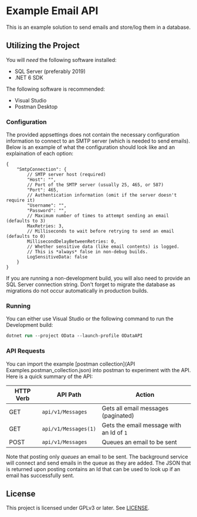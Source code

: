 # Example Email API
This is an example solution to send emails and store/log them in a database.

## Utilizing the Project
You will *need* the following software installed:
* SQL Server (preferably 2019)
* .NET 6 SDK

The following software is recommended:
* Visual Studio
* Postman Desktop

### Configuration
The provided appsettings does not contain the necessary configuration
information to connect to an SMTP server (which is needed to send emails).
Below is an example of what the configuration should look like and an
explaination of each option:
```json5
{
    "SmtpConnection": {
        // SMTP server host (required)
        "Host": "",
        // Port of the SMTP server (usually 25, 465, or 587)
        "Port": 465,
        // Authentication information (omit if the server doesn't require it)
        "Username": "",
        "Password": "",
        // Maximum number of times to attempt sending an email (defaults to 3)
        MaxRetries: 3,
        // Milliseconds to wait before retrying to send an email (defaults to 0)
        MillisecondDelayBetweenRetries: 0,
        // Whether sensitive data (like email contents) is logged.
        // This is *always* false in non-debug builds.
        LogSensitiveData: false
    }
}
```

If you are running a non-development build, you will also need to provide an
SQL Server connection string. Don't forget to migrate the database as
migrations do not occur automatically in production builds.

### Running

You can either use Visual Studio or the following command to run the Development
build:
```ps
dotnet run --project OData --launch-profile ODataAPI
```

### API Requests

You can import the example [postman collection](API Examples.postman_collection.json)
into postman to experiment with the API. Here is a quick summary of the API:

| HTTP Verb | API Path             | Action                                   |
|-----------|----------------------|------------------------------------------|
| GET       | `api/v1/Messages`    | Gets all email messages (paginated)      |
| GET       | `api/v1/Messages(1)` | Gets the email message with an Id of `1` |
| POST      | `api/v1/Messages`    | Queues an email to be sent               |

Note that posting only *queues* an email to be sent. The background service will
connect and send emails in the queue as they are added. The JSON that is returned
upon posting contains an Id that can be used to look up if an email has
successfully sent.

## License
This project is licensed under GPLv3 or later. See [LICENSE](LICENSE).

